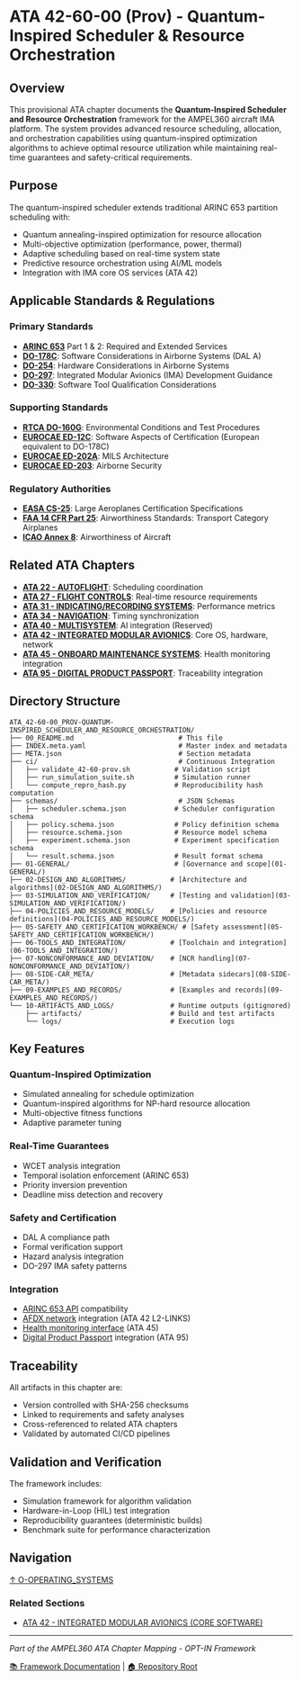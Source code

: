 # ATA 42-60-00 (Prov) - Quantum-Inspired Scheduler & Resource Orchestration

## Overview

This provisional ATA chapter documents the **Quantum-Inspired Scheduler and Resource Orchestration** framework for the AMPEL360 aircraft IMA platform. The system provides advanced resource scheduling, allocation, and orchestration capabilities using quantum-inspired optimization algorithms to achieve optimal resource utilization while maintaining real-time guarantees and safety-critical requirements.

## Purpose

The quantum-inspired scheduler extends traditional ARINC 653 partition scheduling with:
- Quantum annealing-inspired optimization for resource allocation
- Multi-objective optimization (performance, power, thermal)
- Adaptive scheduling based on real-time system state
- Predictive resource orchestration using AI/ML models
- Integration with IMA core OS services (ATA 42)

## Applicable Standards & Regulations

### Primary Standards
- **[ARINC 653](https://www.aviation-ia.com/standards/arinc-653/)** Part 1 & 2: Required and Extended Services
- **[DO-178C](https://www.rtca.org/content/standards-guidance-materials)**: Software Considerations in Airborne Systems (DAL A)
- **[DO-254](https://www.rtca.org/content/standards-guidance-materials)**: Hardware Considerations in Airborne Systems
- **[DO-297](https://www.rtca.org/content/standards-guidance-materials)**: Integrated Modular Avionics (IMA) Development Guidance
- **[DO-330](https://www.rtca.org/content/standards-guidance-materials)**: Software Tool Qualification Considerations

### Supporting Standards
- **[RTCA DO-160G](https://www.rtca.org/content/standards-guidance-materials)**: Environmental Conditions and Test Procedures
- **[EUROCAE ED-12C](https://www.eurocae.net/)**: Software Aspects of Certification (European equivalent to DO-178C)
- **[EUROCAE ED-202A](https://www.eurocae.net/)**: MILS Architecture
- **[EUROCAE ED-203](https://www.eurocae.net/)**: Airborne Security

### Regulatory Authorities
- **[EASA CS-25](https://www.easa.europa.eu/document-library/certification-specifications/cs-25-amendment-27)**: Large Aeroplanes Certification Specifications
- **[FAA 14 CFR Part 25](https://www.ecfr.gov/current/title-14/chapter-I/subchapter-C/part-25)**: Airworthiness Standards: Transport Category Airplanes
- **[ICAO Annex 8](https://www.icao.int/safety/airnavigation/nationalitymarks/annexes_booklet_en.pdf)**: Airworthiness of Aircraft

## Related ATA Chapters

- **[ATA 22 - AUTOFLIGHT](../../L1-LOGICS/ATA_22-AUTOFLIGHT/)**: Scheduling coordination
- **[ATA 27 - FLIGHT CONTROLS](../../L1-LOGICS/ATA_27-FLIGHT_CONTROLS_CONTROL_LAW_COMPUTERS_SOFTWARE/)**: Real-time resource requirements
- **[ATA 31 - INDICATING/RECORDING SYSTEMS](../../D-DATA/ATA_31-INDICATING_RECORDING_SYSTEMS_RECORDING_FUNCTION-FDR_CVR/)**: Performance metrics
- **[ATA 34 - NAVIGATION](../../E3-ELECTRONICS/ATA_34-NAVIGATION/)**: Timing synchronization
- **[ATA 40 - MULTISYSTEM](../../I2-I+D/)**: AI integration (Reserved)
- **[ATA 42 - INTEGRATED MODULAR AVIONICS](../ATA_42-INTEGRATED_MODULAR_AVIONICS_CORE_SOFTWARE/)**: Core OS, hardware, network
- **[ATA 45 - ONBOARD MAINTENANCE SYSTEMS](../../I-INFORMATION_INTELLIGENCE_INTERFACES/ATA_45-ONBOARD_MAINTENANCE_SYSTEMS_OMS_CMS/)**: Health monitoring integration
- **[ATA 95 - DIGITAL PRODUCT PASSPORT](../../../../../N-NEURAL_NETWORKS_USERS_TRACEABILITY/ATA_95-DIGITAL_PRODUCT_PASSPORT_AND_TRACEABILITY/)**: Traceability integration

## Directory Structure

```
ATA_42-60-00_PROV-QUANTUM-INSPIRED_SCHEDULER_AND_RESOURCE_ORCHESTRATION/
├── 00_README.md                          # This file
├── INDEX.meta.yaml                       # Master index and metadata
├── META.json                             # Section metadata
├── ci/                                   # Continuous Integration
│   ├── validate_42-60-prov.sh           # Validation script
│   ├── run_simulation_suite.sh          # Simulation runner
│   └── compute_repro_hash.py            # Reproducibility hash computation
├── schemas/                              # JSON Schemas
│   ├── scheduler.schema.json            # Scheduler configuration schema
│   ├── policy.schema.json               # Policy definition schema
│   ├── resource.schema.json             # Resource model schema
│   ├── experiment.schema.json           # Experiment specification schema
│   └── result.schema.json               # Result format schema
├── 01-GENERAL/                          # [Governance and scope](01-GENERAL/)
├── 02-DESIGN_AND_ALGORITHMS/           # [Architecture and algorithms](02-DESIGN_AND_ALGORITHMS/)
├── 03-SIMULATION_AND_VERIFICATION/     # [Testing and validation](03-SIMULATION_AND_VERIFICATION/)
├── 04-POLICIES_AND_RESOURCE_MODELS/    # [Policies and resource definitions](04-POLICIES_AND_RESOURCE_MODELS/)
├── 05-SAFETY_AND_CERTIFICATION_WORKBENCH/ # [Safety assessment](05-SAFETY_AND_CERTIFICATION_WORKBENCH/)
├── 06-TOOLS_AND_INTEGRATION/           # [Toolchain and integration](06-TOOLS_AND_INTEGRATION/)
├── 07-NONCONFORMANCE_AND_DEVIATION/    # [NCR handling](07-NONCONFORMANCE_AND_DEVIATION/)
├── 08-SIDE-CAR_META/                   # [Metadata sidecars](08-SIDE-CAR_META/)
├── 09-EXAMPLES_AND_RECORDS/            # [Examples and records](09-EXAMPLES_AND_RECORDS/)
└── 10-ARTIFACTS_AND_LOGS/              # Runtime outputs (gitignored)
    ├── artifacts/                      # Build and test artifacts
    └── logs/                           # Execution logs
```

## Key Features

### Quantum-Inspired Optimization
- Simulated annealing for schedule optimization
- Quantum-inspired algorithms for NP-hard resource allocation
- Multi-objective fitness functions
- Adaptive parameter tuning

### Real-Time Guarantees
- WCET analysis integration
- Temporal isolation enforcement (ARINC 653)
- Priority inversion prevention
- Deadline miss detection and recovery

### Safety and Certification
- DAL A compliance path
- Formal verification support
- Hazard analysis integration
- DO-297 IMA safety patterns

### Integration
- [ARINC 653 API](https://www.aviation-ia.com/standards/arinc-653/) compatibility
- [AFDX network](../../L2-LINKS/ATA_42-INTEGRATED_MODULAR_AVIONICS_NETWORK_FABRIC-AFDX/) integration (ATA 42 L2-LINKS)
- [Health monitoring interface](../../I-INFORMATION_INTELLIGENCE_INTERFACES/ATA_45-ONBOARD_MAINTENANCE_SYSTEMS_OMS_CMS/) (ATA 45)
- [Digital Product Passport](../../../../../N-NEURAL_NETWORKS_USERS_TRACEABILITY/ATA_95-DIGITAL_PRODUCT_PASSPORT_AND_TRACEABILITY/) integration (ATA 95)

## Traceability

All artifacts in this chapter are:
- Version controlled with SHA-256 checksums
- Linked to requirements and safety analyses
- Cross-referenced to related ATA chapters
- Validated by automated CI/CD pipelines

## Validation and Verification

The framework includes:
- Simulation framework for algorithm validation
- Hardware-in-Loop (HIL) test integration
- Reproducibility guarantees (deterministic builds)
- Benchmark suite for performance characterization

## Navigation

[↑ O-OPERATING_SYSTEMS](../README.md)

### Related Sections
- [ATA 42 - INTEGRATED MODULAR AVIONICS (CORE SOFTWARE)](../ATA_42-INTEGRATED_MODULAR_AVIONICS_CORE_SOFTWARE/README.md)

---

*Part of the AMPEL360 ATA Chapter Mapping - OPT-IN Framework*

[📚 Framework Documentation](../../../../README.md) | [🏠 Repository Root](../../../../../README.md)
